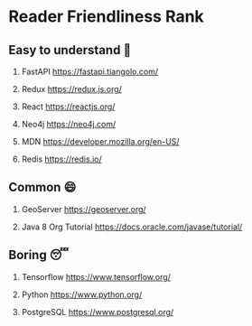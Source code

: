 # Reader Friendliness Rank


## Easy to understand 🥳

1. FastAPI https://fastapi.tiangolo.com/

2. Redux https://redux.js.org/

3. React https://reactjs.org/

4. Neo4j https://neo4j.com/

5. MDN https://developer.mozilla.org/en-US/

6. Redis https://redis.io/



## Common 😄

1. GeoServer https://geoserver.org/

2. Java 8 Org Tutorial https://docs.oracle.com/javase/tutorial/



## Boring 😴

1. Tensorflow https://www.tensorflow.org/

2. Python https://www.python.org/

3. PostgreSQL https://www.postgresql.org/